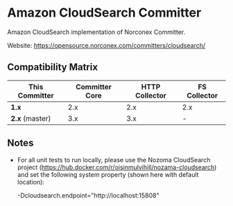 # Amazon CloudSearch Committer

Amazon CloudSearch implementation of Norconex Committer. 

Website: https://opensource.norconex.com/committers/cloudsearch/

## Compatibility Matrix

| This Committer   | Committer Core | HTTP Collector | FS Collector |
| ---------------- | -------------- | -------------- | ------------ |
| **1.x**          | 2.x            | 2.x            | 2.x          |
| **2.x** (master) | 3.x            | 3.x            | -            |


## Notes

* For all unit tests to run locally, please use the Nozoma CloudSearch
  project (https://hub.docker.com/r/oisinmulvihill/nozama-cloudsearch) 
  and set the following system property (shown here with 
  default location):
    
    -Dcloudsearch.endpoint="http://localhost:15808"
